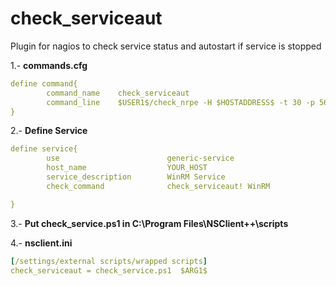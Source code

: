 # check_serviceaut


Plugin for nagios to check service status and autostart if service is stopped

1.- <b>commands.cfg</b>
```yaml
define command{ 
        command_name    check_serviceaut
        command_line    $USER1$/check_nrpe -H $HOSTADDRESS$ -t 30 -p 5666 -c check_serviceaut -a $ARG1$ 
}
```
2.- <b>Define Service </b>
```yaml
define service{
        use                        generic-service
        host_name                  YOUR_HOST
        service_description        WinRM Service
        check_command              check_serviceaut! WinRM 

}
```
3.- <b>Put check_service.ps1 in C:\Program Files\NSClient++\scripts<br/></b>

4.- <b>nsclient.ini</b>
```yaml
[/settings/external scripts/wrapped scripts]
check_serviceaut = check_service.ps1  $ARG1$ 
```
